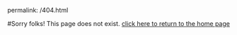 permalink: /404.html

#Sorry folks! This page does not exist. [click here to return to the home page](/index.html)
